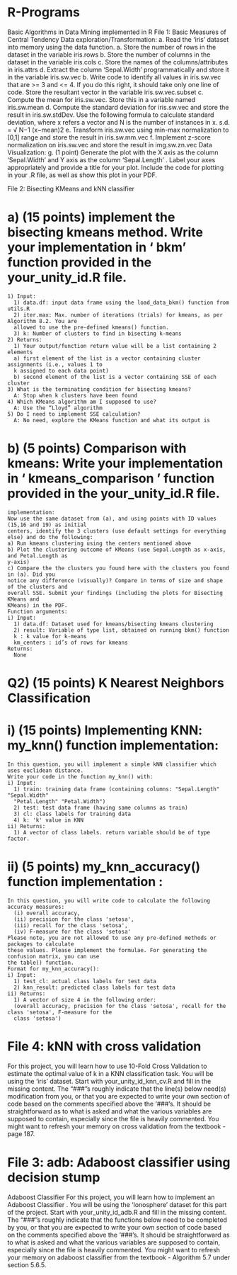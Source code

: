 # R-Programs
Basic Algorithms in Data Mining implemented in R
File 1: Basic Measures of Central Tendency
  Data exploration/Transformation:
  a. Read the ‘iris’ dataset into memory using the data function.
        a. Store the number of rows in the dataset in the variable iris.rows
        b. Store the number of columns in the dataset in the variable iris.cols
        c. Store the names of the columns/attributes in iris.attrs
        d. Extract the column ‘Sepal.Width’ programmatically and store it in the variable
        iris.sw.vec
  b. Write code to identify all values in iris.sw.vec that are >= 3 and <= 4. If you do
        this right, it should take only one line of code. Store the resultant vector in the variable
        iris.sw.vec.subset
  c. Compute the mean for iris.sw.vec. Store this in a variable named iris.sw.mean
  d. Compute the standard deviation for iris.sw.vec and store the result in
        iris.sw.stdDev. Use the following formula to calculate standard deviation, where x
        refers a vector and N is the number of instances in x.
        s.d. = √ N−1
        (x−mean)2
  e. Transform iris.sw.vec using min-max normalization to [0,1] range and store
        the result in iris.sw.mm.vec
  f. Implement z-score normalization on iris.sw.vec and store the result in
        img.sw.zn.vec
  Data Visualization:
  g. (1 point) Generate the plot with the X axis as the column ‘Sepal.Width’ and Y axis as the
  column ‘Sepal.Length’ . Label your axes appropriately and provide a title for your plot.
  Include the code for plotting in your .R file, as well as show this plot in your PDF.
  
File 2: Bisecting KMeans and kNN classifier
#    a) (15 points) implement the bisecting kmeans method. Write your implementation in ‘ bkm’ function provided in the your_unity_id.R file.
    1) Input:
      1) data.df: input data frame using the load_data_bkm() function from utils.R
      2) iter.max: Max. number of iterations (trials) for kmeans, as per Algorithm 8.2. You are
      allowed to use the pre-defined kmeans() function.
      3) k: Number of clusters to find in bisecting k-means
    2) Returns:
      1) Your output/function return value will be a list containing 2 elements
      a) first element of the list is a vector containing cluster assignments (i.e., values 1 to
      k assigned to each data point)
      b) second element of the list is a vector containing SSE of each cluster
    3) What is the terminating condition for bisecting kmeans?
      A: Stop when k clusters have been found
    4) Which KMeans algorithm am I supposed to use?
      A: Use the “Lloyd” algorithm
    5) Do I need to implement SSE calculation?
      A: No need, explore the KMeans function and what its output is
#    b) (5 points) Comparison with kmeans: Write your implementation in ‘ kmeans_comparison ’ function provided in the your_unity_id.R file.
    implementation:
    Now use the same dataset from (a), and using points with ID values (15,16 and 19) as initial
    centers, identify the 3 clusters (use default settings for everything else) and do the following:
    a) Run kmeans clustering using the centers mentioned above
    b) Plot the clustering outcome of KMeans (use Sepal.Length as x-axis, and Petal.Length as
    y-axis)
    c) Compare the the clusters you found here with the clusters you found in (a). Did you
    notice any difference (visually)? Compare in terms of size and shape of the clusters and
    overall SSE. Submit your findings (including the plots for Bisecting KMeans and
    KMeans) in the PDF.
    Function arguments:
    i) Input:
      1) data.df: Dataset used for kmeans/bisecting kmeans clustering
      2) result: Variable of type list, obtained on running bkm() function
      k : k value for k-means
      km_centers : id’s of rows for kmeans
    Returns:
      None
# Q2) (15 points) K Nearest Neighbors Classification
#    i) (15 points) Implementing KNN: my_knn() function implementation:
    In this question, you will implement a simple kNN classifier which uses euclidean distance.
    Write your code in the function my_knn() with:
    i) Input:
      1) train: training data frame (containing columns: "Sepal.Length" "Sepal.Width"
      "Petal.Length" "Petal.Width")
      2) test: test data frame (having same columns as train)
      3) cl: class labels for training data
      4) k: 'k' value in KNN
    ii) Returns:
      1) A vector of class labels. return variable should be of type factor.
   
   
#   ii) (5 points) my_knn_accuracy() function implementation :
    In this question, you will write code to calculate the following accuracy measures:
      (i) overall accuracy,
      (ii) precision for the class 'setosa',
      (iii) recall for the class 'setosa',
      (iv) F-measure for the class 'setosa'
    Please note, you are not allowed to use any pre-defined methods or packages to calculate
    these values. Please implement the formulae. For generating the confusion matrix, you can use
    the table() function.
    Format for my_knn_accuracy():
    i) Input:
      1) test_cl: actual class labels for test data
      2) knn_result: predicted class labels for test data
    ii) Returns:
      1) A vector of size 4 in the following order:
      (overall accuracy, precision for the class 'setosa', recall for the class 'setosa', F-measure for the
      class 'setosa')

# File 4: kNN with cross validation
For this project, you will learn how to use 10-Fold Cross Validation to estimate the optimal value of k in a KNN classification task.
You will be using the ‘iris’ dataset.
Start with your_unity_id_knn_cv.R and fill in the missing content. The “###”s roughly indicate that
the line(s) below need(s) modification from you, or that you are expected to write your own section
of code based on the comments specified above the ‘###’s. It should be straightforward as to what
is asked and what the various variables are supposed to contain, especially since the file is heavily
commented. You might want to refresh your memory on cross validation from the textbook -
page 187.

# File 3: adb: Adaboost classifier using decision stump
Adaboost Classifier
For this project, you will learn how to implement an Adaboost Classifier .
You will be using the ‘Ionosphere’ dataset for this part of the project.
Start with your_unity_id_adb.R and fill in the missing content. The “###”s roughly indicate that the
functions below need to be completed by you, or that you are expected to write your own section of
code based on the comments specified above the ‘###’s. It should be straightforward as to what is
asked and what the various variables are supposed to contain, especially since the file is heavily
commented. You might want to refresh your memory on adaboost classifier from the
textbook - Algorithm 5.7 under section 5.6.5.
